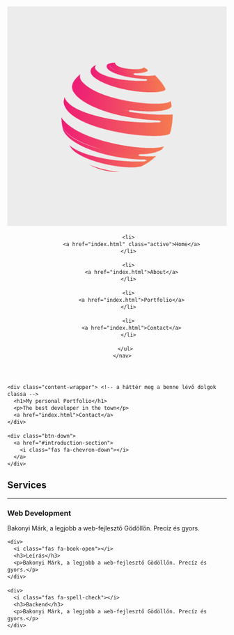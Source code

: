 <html>

<head>
  <link rel="stylesheet" href="navigation-style.css">
  <meta charset="UTF-8">
  <meta name="viewport" content="width=device-width, initial-scale=1.0">
  <meta http-equiv="X-UA-Compatible" content="ie=edge">
  <title>Navigation tutorial</title>
  <script src="https://kit.fontawesome.com/7050e70923.js" crossorigin="anonymous"></script>
</head>

<body>
  <header>
    <img src="img/logo-website.png" alt="">
    <nav class="nav-container">
      <ul>

        <li>
          <a href="index.html" class="active">Home</a>
        </li>

        <li>
          <a href="index.html">About</a>
        </li>

        <li>
          <a href="index.html">Portfolio</a>
        </li>

        <li>
          <a href="index.html">Contact</a>
        </li>

      </ul>
    </nav>

  </header>

  <div id="container-bg"><!-- maga a fő container -->

    <div class="content-wrapper"> <!-- a háttér meg a benne lévő dolgok classa -->
      <h1>My personal Portfolio</h1>
      <p>The best developer in the town</p>
      <a href="index.html">Contact</a>
    </div>

    <div class="btn-down">
      <a href="#introduction-section">
        <i class="fas fa-chevron-down"></i>
      </a>
    </div>

  </div>



  <div id="introduction-section">
    <h2>Services</h2>
    <hr>
  </div>

  <div id="grid-layout-33">
    <div>
      <i class="fas fa-code"></i>
      <h3>Web Development</h3>
      <p>Bakonyi Márk, a legjobb a web-fejlesztő Gödöllőn. Precíz és gyors.</p>
    </div>

    <div>
      <i class="fas fa-book-open"></i>
      <h3>Leírás</h3>
      <p>Bakonyi Márk, a legjobb a web-fejlesztő Gödöllőn. Precíz és gyors.</p>
    </div>

    <div>
      <i class="fas fa-spell-check"></i>
      <h3>Backend</h3>
      <p>Bakonyi Márk, a legjobb a web-fejlesztő Gödöllőn. Precíz és gyors.</p>
    </div>
  </div>
  
  <div id="test">
  <!--  <i class="fab fa-facebook"></i>--> <!-- lehet formázni az i-t + a fab-et is -->
  </div><!-- ha tesztelni kell valami méretét -->

</body>

</html>

